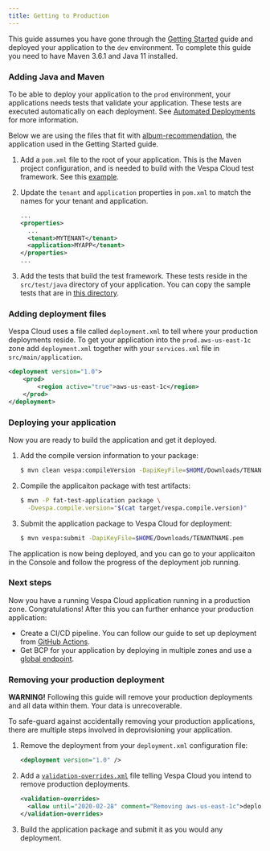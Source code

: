 ```yaml
---
title: Getting to Production
---
```


This guide assumes you have gone through the [Getting Started](/getting-started) guide and deployed
your application to the `dev` environment.  To complete this guide you need to have Maven 3.6.1
and Java 11 installed.

### Adding Java and Maven
To be able to deploy your application to the `prod` environment, your applications needs tests that
validate your application.  These tests are executed automatically on each deployment.  See
[Automated Deployments](/automated-deployments) for more information.

Below we are using the files that fit with [album-recommendation](https://github.com/vespa-engine/sample-apps/tree/master/vespa-cloud/album-recommendation),
the application used in the Getting Started guide.

1. Add a `pom.xml` file to the root of your application.  This is the Maven project configuration,
   and is needed to build with the Vespa Cloud test framework.  See this [example](https://github.com/vespa-engine/sample-apps/tree/master/vespa-cloud/album-recommendation-prod).

1. Update the `tenant` and `application` properties in `pom.xml` to match the names for your tenant and application.
   ```xml
   ...
   <properties>
     ...
     <tenant>MYTENANT</tenant>
     <application>MYAPP</tenant>
   </properties>
   ...
   ```

1. Add the tests that build the test framework.  These tests reside in the `src/test/java` directory
   of your application.  You can copy the sample tests that are in [this directory](https://github.com/vespa-engine/sample-apps/tree/master/vespa-cloud/album-recommendation-prod/src/test/java/ai/vespa/example).


### Adding deployment files
Vespa Cloud uses a file called `deployment.xml` to tell where your production deployments reside.
To get your application into the `prod.aws-us-east-1c` zone add `deployment.xml` together with your
`services.xml` file in `src/main/application`.

```xml
<deployment version="1.0">
    <prod>
        <region active="true">aws-us-east-1c</region>
    </prod>
</deployment>
```

### Deploying your application
Now you are ready to build the application and get it deployed.

1. Add the compile version information to your package:
   ```sh
   $ mvn clean vespa:compileVersion -DapiKeyFile=$HOME/Downloads/TENANTNAME.pem
   ```

1. Compile the applicaiton package with test artifacts:
   ```sh
   $ mvn -P fat-test-application package \
     -Dvespa.compile.version="$(cat target/vespa.compile.version)"
   ```

1. Submit the application package to Vespa Cloud for deployment:
   ```sh
   $ mvn vespa:submit -DapiKeyFile=$HOME/Downloads/TENANTNAME.pem
   ```

The application is now being deployed, and you can go to your applicaiton in the Console
and follow the progress of the deployment job running.

### Next steps
Now you have a running Vespa Cloud application running in a production zone.  Congratulations!  After this you can further enhance
your production application:

* Create a CI/CD pipeline.  You can follow our guide to set up deployment from [GitHub Actions](/github-actions).
* Get BCP for your application by deploying in multiple zones and use a [global endpoint](/reference/deployment#endpoints).


### Removing your production deployment
**WARNING!** Following this guide will remove your production deployments and all data within them.  Your data is unrecoverable.

To safe-guard against accidentally removing your production applications, there are multiple steps involved in deprovisioning
your application.

1. Remove the deployment from your `deployment.xml` configuration file:
   ```xml
   <deployment version="1.0" />
   ```

1. Add a [`validation-overrides.xml`](https://docs.vespa.ai/documentation/reference/validation-overrides.html) file telling Vespa Cloud
   you intend to remove production deployments.
   ```xml
   <validation-overrides>
     <allow until="2020-02-28" comment="Removing aws-us-east-1c">deployment-removal</allow>
   </validation-overrides>

1. Build the application package and submit it as you would any deployment.